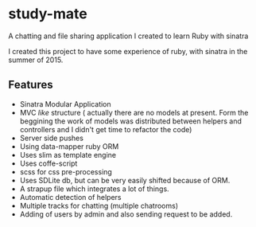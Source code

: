 # study-mate
A chatting and file sharing application I created to learn Ruby with sinatra

I created this project to have some experience of ruby, with sinatra in the summer of 2015.

## Features
  - Sinatra Modular Application
  - MVC _like_ structure ( actually there are no models at present. Form the beggining the work of models was distributed between helpers and controllers and I didn't get time to refactor the code)
  - Server side pushes
  - Using data-mapper ruby ORM
  - Uses slim as template engine
  - Uses coffe-script
  - scss for css pre-processing
  - Uses SDLite db, but can be very easily shifted because of ORM.
  - A strapup file which integrates a lot of things.
  - Automatic detection of helpers
  - Multiple tracks for chatting (multiple chatrooms)
  - Adding of users by admin and also sending request to be added.
